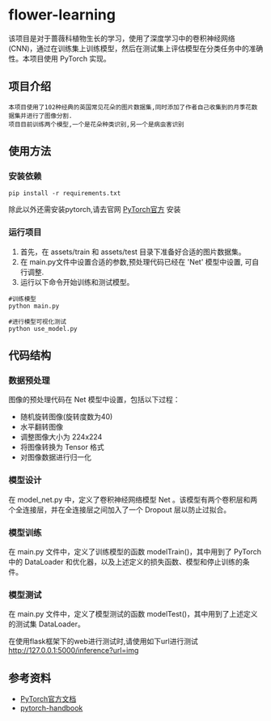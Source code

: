 # flower-learning

该项目是对于蔷薇科植物生长的学习，使用了深度学习中的卷积神经网络 (CNN)，通过在训练集上训练模型，然后在测试集上评估模型在分类任务中的准确性。本项目使用 PyTorch 实现。

## 项目介绍

```
本项目使用了102种经典的英国常见花朵的图片数据集,同时添加了作者自己收集到的月季花数据集并进行了图像分割.
项目目前训练两个模型,一个是花朵种类识别,另一个是病虫害识别
```


## 使用方法

### 安装依赖
```shell
pip install -r requirements.txt
```
除此以外还需安装pytorch,请去官网 [PyTorch官方](https://pytorch.org/get-started/locally/) 安装

### 运行项目

1. 首先，在 assets/train 和 assets/test 目录下准备好合适的图片数据集。
2. 在 main.py文件中设置合适的参数,预处理代码已经在 'Net' 模型中设置, 可自行调整.
3. 运行以下命令开始训练和测试模型。

```shell
#训练模型
python main.py

#进行模型可视化测试
python use_model.py
```

## 代码结构

### 数据预处理

图像的预处理代码在 Net 模型中设置，包括以下过程：

- 随机旋转图像(旋转度数为40)
- 水平翻转图像
- 调整图像大小为 224x224
- 将图像转换为 Tensor 格式
- 对图像数据进行归一化

### 模型设计

在 model_net.py 中，定义了卷积神经网络模型 Net 。该模型有两个卷积层和两个全连接层，并在全连接层之间加入了一个 Dropout 层以防止过拟合。

### 模型训练

在 main.py 文件中，定义了训练模型的函数 modelTrain()，其中用到了 PyTorch 中的 DataLoader 和优化器，以及上述定义的损失函数、模型和停止训练的条件。

### 模型测试

在 main.py 文件中，定义了模型测试的函数 modelTest()，其中用到了上述定义的测试集 DataLoader。

在使用flask框架下的web进行测试时,请使用如下url进行测试
http://127.0.0.1:5000/inference?url=img
## 参考资料

- [PyTorch官方文档](https://pytorch.org/docs/stable/index.html)
- [pytorch-handbook](https://github.com/zergtant/pytorch-handbook)